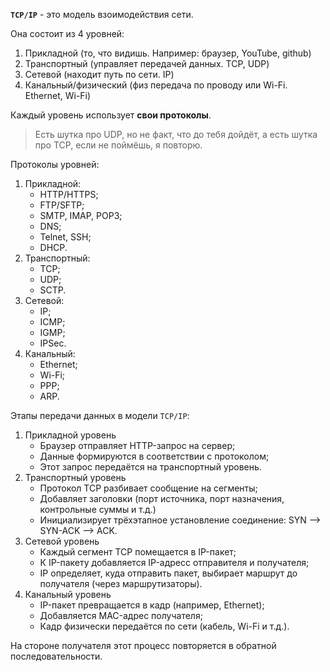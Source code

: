 **`TCP/IP`** - это модель взоимодействия сети.

Она состоит из 4 уровней:
1. Прикладной (то, что видишь. Например: браузер, YouTube, github)
2. Транспортный (управляет передачей данных. TCP, UDP)
3. Сетевой (находит путь по сети. IP)
4. Канальный/физический (физ передача по проводу или Wi-Fi. Ethernet, Wi-Fi)

Каждый уровень использует **свои протоколы**.

> Есть шутка про UDP, но не факт, что до тебя дойдёт,
> а есть шутка про TCP, если не поймёшь, я повторю.

Протоколы уровней:
1. Прикладной:
	- HTTP/HTTPS;
	- FTP/SFTP;
	- SMTP, IMAP, POP3;
	- DNS;
	- Telnet, SSH;
	- DHCP.
2. Транспортный:
	- TCP;
	- UDP;
	- SCTP.
3. Сетевой:
	- IP;
	- ICMP;
	- IGMP;
	- IPSec.
4. Канальный:
	- Ethernet;
	- Wi-Fi;
	- PPP;
	- ARP.

Этапы передачи данных в модели `TCP/IP`:
1. Прикладной уровень
	- Браузер отправляет HTTP-запрос на сервер;
	- Данные формируются в соответствии с протоколом;
	- Этот запрос передаётся на транспортный уровень.
2. Транспортный уровень
	- Протокол TCP разбивает сообщение на сегменты;
	- Добавляет заголовки (порт источника, порт назначения, контрольные суммы и т.д.)
	- Инициализирует трёхэтапное установление соединение: SYN --> SYN-ACK --> ACK.
3. Сетевой уровень
	- Каждый сегмент TCP помещается в IP-пакет;
	- К IP-пакету добавляется IP-адресс отправителя и получателя;
	- IP определяет, куда отправить пакет, выбирает маршрут до получателя (через маршрутизаторы).
4. Канальный уровень
	- IP-пакет превращается в кадр (например, Ethernet);
	- Добавляется MAC-адрес получателя;
	- Кадр физически передаётся по сети (кабель, Wi-Fi и т.д.).

На стороне получателя этот процесс повторяется в обратной последовательности.